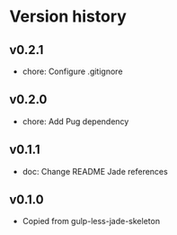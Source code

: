 # Version history


## v0.2.1
* chore: Configure .gitignore

## v0.2.0
* chore: Add Pug dependency

## v0.1.1
* doc: Change README Jade references

## v0.1.0
* Copied from gulp-less-jade-skeleton
